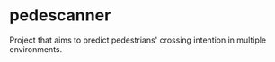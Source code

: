 # pedescanner
Project that aims to predict pedestrians' crossing intention in multiple environments.
